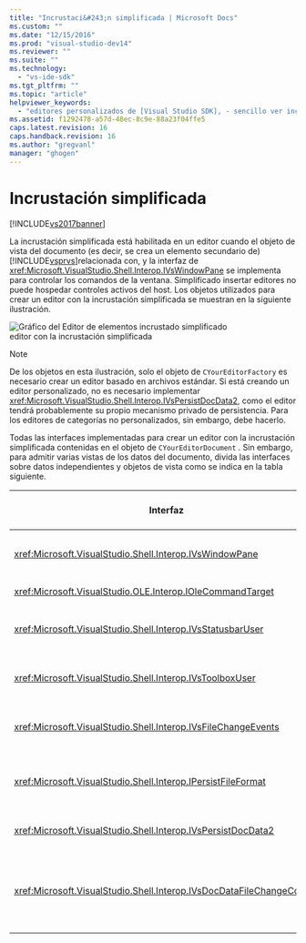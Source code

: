 ```yaml
---
title: "Incrustaci&#243;n simplificada | Microsoft Docs"
ms.custom: ""
ms.date: "12/15/2016"
ms.prod: "visual-studio-dev14"
ms.reviewer: ""
ms.suite: ""
ms.technology: 
  - "vs-ide-sdk"
ms.tgt_pltfrm: ""
ms.topic: "article"
helpviewer_keywords: 
  - "editores personalizados de [Visual Studio SDK], - sencillo ver incrustación"
ms.assetid: f1292478-a57d-48ec-8c9e-88a23f04ffe5
caps.latest.revision: 16
caps.handback.revision: 16
ms.author: "gregvanl"
manager: "ghogen"
---
```

# Incrustaci&#243;n simplificada
[!INCLUDE[vs2017banner](../code-quality/includes/vs2017banner.md)]

La incrustación simplificada está habilitada en un editor cuando el objeto de vista del documento \(es decir, se crea un elemento secundario de\) [!INCLUDE[vsprvs](../code-quality/includes/vsprvs_md.md)]relacionada con, y la interfaz de <xref:Microsoft.VisualStudio.Shell.Interop.IVsWindowPane> se implementa para controlar los comandos de la ventana.  Simplificado insertar editores no puede hospedar controles activos del host.  Los objetos utilizados para crear un editor con la incrustación simplificada se muestran en la siguiente ilustración.  
  
 ![Gráfico del Editor de elementos incrustado simplificado](../extensibility/media/vssimplifiedembeddingeditor.png "vsSimplifiedEmbeddingEditor")  
editor con la incrustación simplificada  
  
> [!NOTE]
>  De los objetos en esta ilustración, solo el objeto de `CYourEditorFactory` es necesario crear un editor basado en archivos estándar.  Si está creando un editor personalizado, no es necesario implementar <xref:Microsoft.VisualStudio.Shell.Interop.IVsPersistDocData2>, como el editor tendrá probablemente su propio mecanismo privado de persistencia.  Para los editores de categorías no personalizados, sin embargo, debe hacerlo.  
  
 Todas las interfaces implementadas para crear un editor con la incrustación simplificada contenidas en el objeto de `CYourEditorDocument` .  Sin embargo, para admitir varias vistas de los datos del documento, divida las interfaces sobre datos independientes y objetos de vista como se indica en la tabla siguiente.  
  
|Interfaz|Ubicación de interfaz|Utilice|  
|--------------|---------------------------|-------------|  
|<xref:Microsoft.VisualStudio.Shell.Interop.IVsWindowPane>|View|proporciona la conexión a la ventana primaria.|  
|<xref:Microsoft.VisualStudio.OLE.Interop.IOleCommandTarget>|View|Controla comandos.|  
|<xref:Microsoft.VisualStudio.Shell.Interop.IVsStatusbarUser>|View|Actualizaciones de la barra de estado de permisos.|  
|<xref:Microsoft.VisualStudio.Shell.Interop.IVsToolboxUser>|View|Elementos de **Cuadro de herramientas** de permisos.|  
|<xref:Microsoft.VisualStudio.Shell.Interop.IVsFileChangeEvents>|Datos|Envía notificaciones cuando cambie el archivo.|  
|<xref:Microsoft.VisualStudio.Shell.Interop.IPersistFileFormat>|Datos|Habilita el Guardar como característica para un tipo de archivo.|  
|<xref:Microsoft.VisualStudio.Shell.Interop.IVsPersistDocData2>|Datos|Habilita la persistencia del documento.|  
|<xref:Microsoft.VisualStudio.Shell.Interop.IVsDocDataFileChangeControl>|Datos|Permite la supresión de eventos de cambio del archivo, como desencadenar reload.|